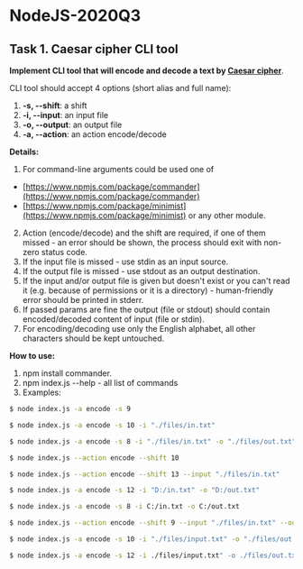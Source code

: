 # NodeJS-2020Q3
## Task 1. Caesar cipher CLI tool

**Implement CLI tool that will encode and decode a text by [Caesar cipher](https://en.wikipedia.org/wiki/Caesar_cipher)**.

CLI tool should accept 4 options (short alias and full name):

1.  **-s, --shift**: a shift
2.  **-i, --input**: an input file
3.  **-o, --output**: an output file
4.  **-a, --action**: an action encode/decode

**Details:**

1. For command-line arguments could be used one of

- [https://www.npmjs.com/package/commander](https://www.npmjs.com/package/commander)
- [https://www.npmjs.com/package/minimist](https://www.npmjs.com/package/minimist)
  or any other module.

2. Action (encode/decode) and the shift are required, if one of them missed - an error should be shown, the process should exit with non-zero status code.
3. If the input file is missed - use stdin as an input source.
4. If the output file is missed - use stdout as an output destination.
5. If the input and/or output file is given but doesn't exist or you can't read it (e.g. because of permissions or it is a directory) - human-friendly error should be printed in stderr.
6. If passed params are fine the output (file or stdout) should contain encoded/decoded content of input (file or stdin).
7. For encoding/decoding use only the English alphabet, all other characters should be kept untouched.

**How to use:**

1. npm install commander.
2. npm index.js --help - all list of commands
3. Examples:

```bash
$ node index.js -a encode -s 9
```

```bash
$ node index.js -a encode -s 10 -i "./files/in.txt"
```

```bash
$ node index.js -a encode -s 8 -i "./files/in.txt" -o "./files/out.txt"
```

```bash
$ node index.js --action encode --shift 10
```

```bash
$ node index.js --action encode --shift 13 --input "./files/in.txt"
```

```bash
$ node index.js -a encode -s 12 -i "D:/in.txt" -o "D:/out.txt"
```

```bash
$ node index.js -a encode -s 8 -i C:/in.txt -o C:/out.txt
```

```bash
$ node index.js --action encode --shift 9 --input "./files/in.txt" --output "./files/out.txt"
```

```bash
$ node index.js -a encode -s 10 -i "./files/input.txt" -o "./files/out.txt"
```

```bash
$ node index.js -a encode -s 12 -i ./files/input.txt" -o ./files/out.txt
```